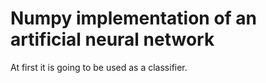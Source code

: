 # Numpy implementation of an artificial neural network

At first it is going to be used as a classifier.